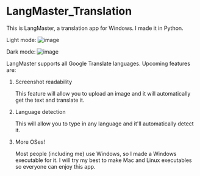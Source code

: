 # LangMaster_Translation
This is LangMaster, a translation app for Windows. I made it in Python.

Light mode:
![image](https://user-images.githubusercontent.com/76403763/219511482-027b0631-7bb1-44fb-8670-a4dd780bba76.png)


Dark mode:
![image](https://user-images.githubusercontent.com/76403763/219511415-af848a38-9ebd-4d13-b2c7-848665b3cc69.png)


LangMaster supports all Google Translate languages. Upcoming features are:
1. Screenshot readability

   This feature will allow you to upload an image and it will automatically get the text and translate it.
2. Language detection

   This will allow you to type in any language and it'll automatically detect it.
3. More OSes!

   Most people (including me) use Windows, so I made a Windows executable for it. I will try my best to make Mac and Linux executables so everyone can enjoy this app.
